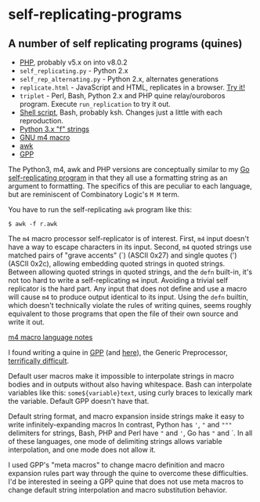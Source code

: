 # self-replicating-programs
## A number of self replicating programs (quines)

* [PHP](q2.php), probably v5.x on into v8.0.2
* `self_replicating.py` - Python 2.x
* `self_rep_alternating.py` - Python 2.x, alternates generations
* `replicate.html` - JavaScript and HTML, replicates in a browser. [Try it!](https://bediger4000.github.io/replicate.html)
* `triplet` - Perl, Bash, Python 2.x and PHP quine relay/ouroboros program. Execute `run_replication` to try it out.
* [Shell script](replicate), Bash, probably ksh. Changes just a little with each reproduction.
* [Python 3.x "f" strings](fstrings.py)
* [GNU m4 macro](r1.m4)
* [awk](r.awk)
* [GPP](r.gpp)

The Python3, m4, awk and PHP versions are conceptually similar to
my [Go self-replicating program](https://github.com/bediger4000/Self-replicating-go/)
in that they all use a formatting string as an argument to formatting.
The specifics of this are peculiar to each language,
but are reminiscent of Combinatory Logic's `M M` term.

You have to run the self-replicating `awk` program like this:

```
$ awk -f r.awk
```

The `m4` macro processor self-replicator is of interest.
First, `m4` input doesn't have a way to escape characters in its input.
Second, `m4` quoted strings use matched pairs of "grave accents" (\`) (ASCII 0x27)
and single quotes (\') (ASCII 0x2c),
allowing embedding quoted strings in quoted strings.
Between allowing quoted strings in quoted strings,
and the `defn` built-in,
it's not too hard to write a self-replicating `m4` input.
Avoiding a trivial self replicator is the hard part.
Any input that does not define and use a macro
will cause `m4` to produce output identical to its input.
Using the `defn` builtin,
which doesn't technically violate the rules of writing quines,
seems roughly equivalent to those programs that open the
file of their own source and write it out.

[m4 macro language notes](https://mbreen.com/m4.html)

I found writing a quine in
[GPP](https://logological.org/gpp) (and [here](https://arxiv.org/abs/2008.00840v1)),
the Generic Preprocessor,
[terrifically difficult](gpp-quine.md).

Default user macros make it impossible to interpolate strings in macro bodies
and in outputs without also having whitespace.
Bash can interpolate variables like this: `some${variable}text`,
using curly braces to lexically mark the variable. Default GPP doesn't have that.

Default string format, and macro expansion inside strings make it
easy to write infinitely-expanding macros
In contrast, Python has `'`, `"` and `"""` delimiters for strings,
Bash, PHP and Perl have `"` and `'`, Go has `"` and `.
In all of these languages, one mode of delimiting strings allows
variable interpolation, and one mode does not allow it.

I used GPP's "meta macros" to change macro definition and macro expansion
rules part way through the quine to overcome these difficulties.
I'd be interested in seeing a GPP quine that does not use meta macros
to change default string interpolation and macro substitution behavior.
